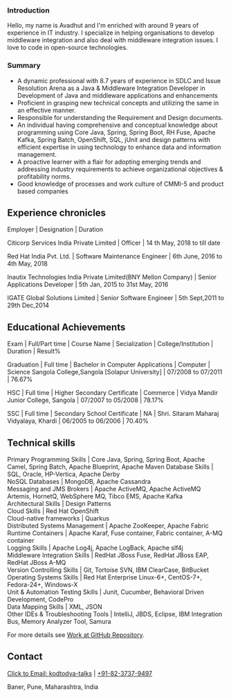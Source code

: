 ### Introduction

Hello, my name is Avadhut and I'm enriched with around 9 years of experience in IT industry. I specialize in helping organisations to develop middleware integration and also deal with middleware integration issues. I love to code in open-source technologies. 

### Summary

- A dynamic professional with 8.7 years of experience in SDLC and Issue Resolution Arena as a Java & Middleware Integration Developer in Development of Java and middleware
applications and enhancements
- Proficient in grasping new technical concepts and utilizing the same in an effective
manner.
- Responsible for understanding the Requirement and Design documents.
- An individual having comprehensive and conceptual knowledge about programming using Core Java, Spring, Spring Boot, RH Fuse, Apache Kafka, Spring Batch,
OpenShift, SQL, jUnit and design patterns with efficient expertise in using technology to enhance data and information management.
- A proactive learner with a flair for adopting emerging trends and addressing industry requirements to achieve organizational objectives & profitability norms.
- Good knowledge of processes and work culture of CMMI-5 and product based companies

## Experience chronicles

Employer | Designation | Duration

Citicorp Services India Private Limited | Officer | 14 th May, 2018 to till date

Red Hat India Pvt. Ltd. | Software Maintenance Engineer | 6th June, 2016 to 4th May, 2018

Inautix Technologies India Private Limited(BNY Mellon Company) | Senior Applications Developer | 5th Jan, 2015 to 31st May, 2016

IGATE Global Solutions Limited | Senior Software Engineer | 5th Sept,2011 to 29th Dec,2014

## Educational Achievements

Exam | Full/Part time | Course Name | Secialization | College/Institution | Duration | Result%

Graduation | Full time | Bachelor in Computer Applications | Computer | Science Sangola College,Sangola [Solapur University] | 07/2008 to 07/2011 | 76.67%

HSC |  Full time | Higher Secondary Certificate | Commerce | Vidya Mandir Junior College, Sangola | 07/2007 to 05/2008 | 78.17%

SSC | Full time | Secondary School Certificate | NA | Shri. Sitaram Maharaj Vidyalaya, Khardi | 06/2005 to 06/2006 | 70.40%

## Technical skills

 Primary Programming Skills             | Core Java, Spring, Spring Boot, Apache Camel, Spring Batch, Apache Blueprint, Apache Maven 
 Database Skills                        | SQL, Oracle, HP-Vertica, Apache Derby                                                      
 NoSQL Databases                        | MongoDB, Apache Cassandra                                                                  
 Messaging and JMS Brokers              | Apache ActiveMQ, Apache ActiveMQ Artemis, HornetQ, WebSphere MQ, Tibco EMS, Apache Kafka   
 Architectural Skills                   | Design Patterns                                                                            
 Cloud Skills                           | Red Hat OpenShift                                                                          
 Cloud-native frameworks                | Quarkus                                                                                    
 Distributed Systems Management         | Apache ZooKeeper, Apache Fabric                                                            
 Runtime Containers                     | Apache Karaf, Fuse container, Fabric container, A-MQ container                             
 Logging Skills                         | Apache Log4j, Apache LogBack, Apache slf4j                                                 
 Middleware Integration Skills          | RedHat JBoss Fuse, RedHat JBoss EAP, RedHat JBoss A-MQ                                     
 Version Controlling Skills             | Git, Tortoise SVN, IBM ClearCase, BitBucket                                                
 Operating Systems Skills               | Red Hat Enterprise Linux-6+, CentOS-7+, Fedora-24+, Windows-X                              
 Unit & Automation Testing Skills       | Junit, Cucumber, Behavioral Driven Development, CodePro                                    
 Data Mapping Skills                    | XML, JSON                                                                                  
 Other IDEs &amp; Troubleshooting Tools | IntelliJ, JBDS, Eclipse, IBM Integration Bus, Memory Analyzer Tool, Samura                 

For more details see [Work at GitHub Repository](https://github.com/kodtodya/).

## Contact
[Click to Email: kodtodya-talks](mailto:kodtodya.talks@gmail.com) | [+91-82-3737-9497](tel:+91-82-3737-9497)

Baner, Pune, Maharashtra, India
